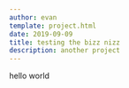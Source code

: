 ```yaml
---
author: evan
template: project.html
date: 2019-09-09
title: testing the bizz nizz
description: another project
---
```


hello world
